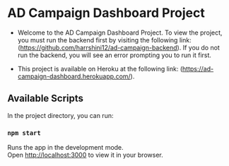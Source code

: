# AD Campaign Dashboard Project

* Welcome to the AD Campaign Dashboard Project. To view the project, you must run the backend first by visiting the following link:(https://github.com/harrshini12/ad-campaign-backend). If you do not run the backend, you will see an error prompting you to run it first.

* This project is available on Heroku at the following link: (https://ad-campaign-dashboard.herokuapp.com/).

## Available Scripts

In the project directory, you can run:

### `npm start`

Runs the app in the development mode.\
Open [http://localhost:3000](http://localhost:3000) to view it in your browser.

